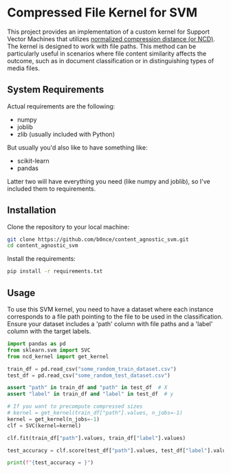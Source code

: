 # Compressed File Kernel for SVM

This project provides an implementation of a custom kernel for Support Vector Machines that utilizes [normalized compression distance (or NCD)](https://en.wikipedia.org/wiki/Normalized_compression_distance). The kernel is designed to work with file paths. This method can be particularly useful in scenarios where file content similarity affects the outcome, such as in document classification or in distinguishing types of media files.

## System Requirements
Actual requirements are the following:
- numpy
- joblib
- zlib (usually included with Python)

But usually you'd also like to have something like:
- scikit-learn
- pandas

Latter two will have everything you need (like numpy and joblib), so I've included them to requirements.

## Installation

Clone the repository to your local machine:

```bash
git clone https://github.com/b0nce/content_agnostic_svm.git
cd content_agnostic_svm
```

Install the requirements:
```bash
pip install -r requirements.txt
```

## Usage
To use this SVM kernel, you need to have a dataset where each instance corresponds to a file path pointing to the file to be used in the classification. Ensure your dataset includes a 'path' column with file paths and a 'label' column with the target labels.

```python
import pandas as pd
from sklearn.svm import SVC
from ncd_kernel import get_kernel

train_df = pd.read_csv("some_random_train_dataset.csv")
test_df = pd.read_csv("some_random_test_dataset.csv")

assert "path" in train_df and "path" in test_df  # X
assert "label" in train_df and "label" in test_df  # y

# If you want to precompute compressed sizes
# kernel = get_kernel(train_df["path"].values, n_jobs=-1)
kernel = get_kernel(n_jobs=-1)
clf = SVC(kernel=kernel)

clf.fit(train_df["path"].values, train_df["label"].values)

test_accuracy = clf.score(test_df["path"].values, test_df["label"].values)

print(f"{test_accuracy = }")
```


